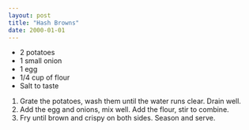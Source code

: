 ```yaml
---
layout: post
title: "Hash Browns"
date: 2000-01-01
---
```


- 2 potatoes
- 1 small onion
- 1 egg
- 1/4 cup of flour
- Salt to taste

1. Grate the potatoes, wash them until the water runs clear. Drain well.
2. Add the egg and onions, mix well. Add the flour, stir to combine.
3. Fry until brown and crispy on both sides. Season and serve.